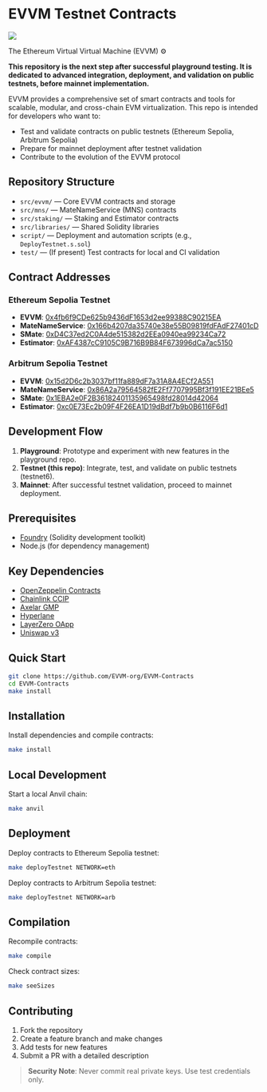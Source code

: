 # EVVM Testnet Contracts

![](https://github.com/user-attachments/assets/08d995ee-7512-42e4-a26c-0d62d2e8e0bf)

The Ethereum Virtual Virtual Machine (EVVM) ⚙️

**This repository is the next step after successful playground testing. It is dedicated to advanced integration, deployment, and validation on public testnets, before mainnet implementation.**

EVVM provides a comprehensive set of smart contracts and tools for scalable, modular, and cross-chain EVM virtualization. This repo is intended for developers who want to:
- Test and validate contracts on public testnets (Ethereum Sepolia, Arbitrum Sepolia)
- Prepare for mainnet deployment after testnet validation
- Contribute to the evolution of the EVVM protocol

## Repository Structure
- `src/evvm/` — Core EVVM contracts and storage
- `src/mns/` — MateNameService (MNS) contracts
- `src/staking/` — Staking and Estimator contracts
- `src/libraries/` — Shared Solidity libraries
- `script/` — Deployment and automation scripts (e.g., `DeployTestnet.s.sol`)
- `test/` — (If present) Test contracts for local and CI validation

## Contract Addresses

### Ethereum Sepolia Testnet
- **EVVM**: [0x4fb6f9CDe625b9436dF1653d2ee99388C90215EA](https://sepolia.etherscan.io/address/0x4fb6f9cde625b9436df1653d2ee99388c90215ea#code)
- **MateNameService**: [0x166b4207da35740e38e55B09819fdFAdF27401cD](https://sepolia.etherscan.io/address/0x166b4207da35740e38e55b09819fdfadf27401cd#code)
- **SMate**: [0xD4C37ed2C0A4de515382d2EEa0940ea99234Ca72](https://sepolia.etherscan.io/address/0xd4c37ed2c0a4de515382d2eea0940ea99234ca72#code)
- **Estimator**: [0xAF4387cC9105C9B716B9B84F673996dCa7ac5150](https://sepolia.etherscan.io/address/0xaf4387cc9105c9b716b9b84f673996dca7ac5150#code)

### Arbitrum Sepolia Testnet
- **EVVM**: [0x15d2D6c2b3037bf11fa889dF7a31A8A4ECf2A551](https://sepolia.arbiscan.io/address/0x15d2d6c2b3037bf11fa889df7a31a8a4ecf2a551#code)
- **MateNameService**: [0x86A2a79564582fE2Ff7707995Bf3f191EE21BEe5](https://sepolia.arbiscan.io/address/0x86a2a79564582fe2ff7707995bf3f191ee21bee5#code)
- **SMate**: [0x1EBA2e0F2B36182401135965498fd28014d42064](https://sepolia.arbiscan.io/address/0x1eba2e0f2b36182401135965498fd28014d42064#code)
- **Estimator**: [0xc0E73Ec2b09F4F26EA1D19dBdf7b9b0B6116F6d1](https://sepolia.arbiscan.io/address/0xc0e73ec2b09f4f26ea1d19dbdf7b9b0b6116f6d1#code)

## Development Flow
1. **Playground**: Prototype and experiment with new features in the playground repo.
2. **Testnet (this repo)**: Integrate, test, and validate on public testnets (testnet6).
3. **Mainnet**: After successful testnet validation, proceed to mainnet deployment.

## Prerequisites
- [Foundry](https://getfoundry.sh/) (Solidity development toolkit)
- Node.js (for dependency management)

## Key Dependencies
- [OpenZeppelin Contracts](https://github.com/OpenZeppelin/openzeppelin-contracts)
- [Chainlink CCIP](https://github.com/smartcontractkit/ccip)
- [Axelar GMP](https://github.com/axelarnetwork/axelar-gmp-sdk-solidity)
- [Hyperlane](https://github.com/hyperlane-xyz/hyperlane-monorepo)
- [LayerZero OApp](https://github.com/LayerZero-Labs/LayerZero-v2)
- [Uniswap v3](https://github.com/Uniswap/v3-core)

## Quick Start
```bash
git clone https://github.com/EVVM-org/EVVM-Contracts
cd EVVM-Contracts
make install
```

## Installation
Install dependencies and compile contracts:
```bash
make install
```

## Local Development
Start a local Anvil chain:
```bash
make anvil
```

## Deployment
Deploy contracts to Ethereum Sepolia testnet:
```bash
make deployTestnet NETWORK=eth
```
Deploy contracts to Arbitrum Sepolia testnet:
```bash
make deployTestnet NETWORK=arb
```

## Compilation
Recompile contracts:
```bash
make compile
```
Check contract sizes:
```bash
make seeSizes
```

## Contributing
1. Fork the repository
2. Create a feature branch and make changes
3. Add tests for new features
4. Submit a PR with a detailed description

> **Security Note**: Never commit real private keys. Use test credentials only.
